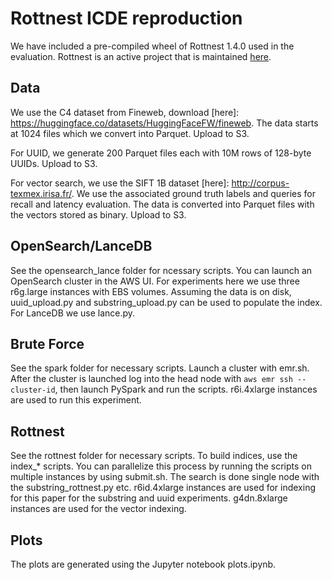 # Rottnest ICDE reproduction

We have included a pre-compiled wheel of Rottnest 1.4.0 used in the evaluation. Rottnest is an active project that is maintained [here](https://github.com/marsupialtail/rottnest).

## Data
We use the C4 dataset from Fineweb, download [here]: https://huggingface.co/datasets/HuggingFaceFW/fineweb. The data starts at 1024 files which we convert into Parquet. Upload to S3.

For UUID, we generate 200 Parquet files each with 10M rows of 128-byte UUIDs. Upload to S3.

For vector search, we use the SIFT 1B dataset [here]: http://corpus-texmex.irisa.fr/. We use the associated ground truth labels and queries for recall and latency evaluation. The data is converted into Parquet files with the vectors stored as binary. Upload to S3.

## OpenSearch/LanceDB
See the opensearch_lance folder for ncessary scripts. You can launch an OpenSearch cluster in the AWS UI. For experiments here we use three r6g.large instances with EBS volumes. Assuming the data is on disk, uuid_upload.py and substring_upload.py can be used to populate the index. For LanceDB we use lance.py.

## Brute Force
See the spark folder for necessary scripts. Launch a cluster with emr.sh. After the cluster is launched log into the head node with `aws emr ssh -- cluster-id`, then launch PySpark and run the scripts. r6i.4xlarge instances are used to run this experiment.

## Rottnest
See the rottnest folder for necessary scripts. To build indices, use the index_* scripts. You can parallelize this process by running the scripts on multiple instances by using submit.sh. The search is done single node with the substring_rottnest.py etc. r6id.4xlarge instances are used for indexing for this paper for the substring and uuid experiments. g4dn.8xlarge instances are used for the vector indexing.

## Plots
The plots are generated using the Jupyter notebook plots.ipynb.
